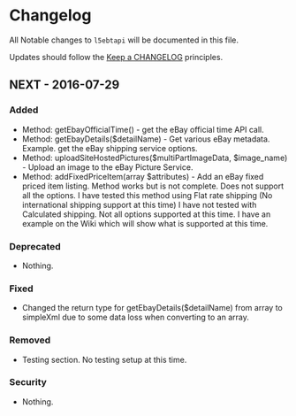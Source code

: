 # Changelog

All Notable changes to `l5ebtapi` will be documented in this file.

Updates should follow the [Keep a CHANGELOG](http://keepachangelog.com/) principles.

## NEXT - 2016-07-29

### Added
- Method: getEbayOfficialTime() - get the eBay official time API call.
- Method: getEbayDetails($detailName) - Get various eBay metadata. Example. get the eBay shipping service options.
- Method: uploadSiteHostedPictures($multiPartImageData, $image_name) - Upload an image to the eBay Picture Service.
- Method: addFixedPriceItem(array $attributes) - Add an eBay fixed priced item listing. Method works but is not complete.
 Does not support all the options. I have tested this method using Flat rate shipping (No international shipping support
 at this time) I have not tested with Calculated shipping. Not all options supported at this time. I have an example on
 the Wiki which will show what is supported at this time.

### Deprecated
- Nothing.

### Fixed
- Changed the return type for getEbayDetails($detailName) from array to simpleXml due to some data loss when converting
 to an array.
 
### Removed
- Testing section. No testing setup at this time.

### Security
- Nothing.
